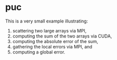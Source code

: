 # puc

This is a very small example illustrating:
1. scattering two large arrays via MPI,
2. computing the sum of the two arrays via CUDA,
3. computing the absolute error of the sum,
3. gathering the local errors via MPI, and
4. computing a global error.


